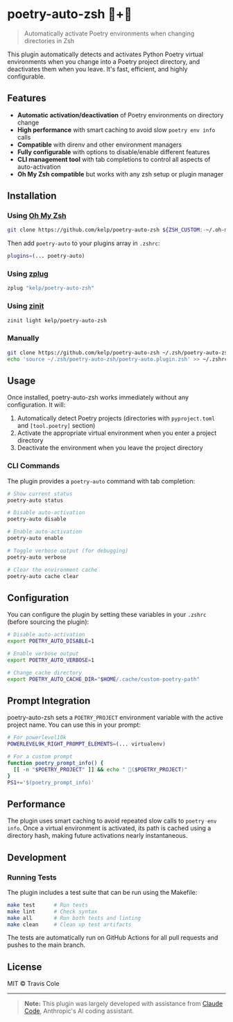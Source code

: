 # poetry-auto-zsh 🐚+📜

> Automatically activate Poetry environments when changing directories in Zsh

This plugin automatically detects and activates Python Poetry virtual environments when you change into a Poetry project directory, and deactivates them when you leave. It's fast, efficient, and highly configurable.

## Features

- **Automatic activation/deactivation** of Poetry environments on directory change
- **High performance** with smart caching to avoid slow `poetry env info` calls
- **Compatible** with direnv and other environment managers
- **Fully configurable** with options to disable/enable different features
- **CLI management tool** with tab completions to control all aspects of auto-activation
- **Oh My Zsh compatible** but works with any zsh setup or plugin manager

## Installation

### Using [Oh My Zsh](https://ohmyz.sh/)

```bash
git clone https://github.com/kelp/poetry-auto-zsh ${ZSH_CUSTOM:-~/.oh-my-zsh/custom}/plugins/poetry-auto
```

Then add `poetry-auto` to your plugins array in `.zshrc`:

```bash
plugins=(... poetry-auto)
```

### Using [zplug](https://github.com/zplug/zplug)

```bash
zplug "kelp/poetry-auto-zsh"
```

### Using [zinit](https://github.com/zdharma-continuum/zinit)

```bash
zinit light kelp/poetry-auto-zsh
```

### Manually

```bash
git clone https://github.com/kelp/poetry-auto-zsh ~/.zsh/poetry-auto-zsh
echo 'source ~/.zsh/poetry-auto-zsh/poetry-auto.plugin.zsh' >> ~/.zshrc
```

## Usage

Once installed, poetry-auto-zsh works immediately without any configuration. It will:

1. Automatically detect Poetry projects (directories with `pyproject.toml` and `[tool.poetry]` section)
2. Activate the appropriate virtual environment when you enter a project directory
3. Deactivate the environment when you leave the project directory

### CLI Commands

The plugin provides a `poetry-auto` command with tab completion:

```bash
# Show current status
poetry-auto status

# Disable auto-activation
poetry-auto disable

# Enable auto-activation
poetry-auto enable

# Toggle verbose output (for debugging)
poetry-auto verbose

# Clear the environment cache
poetry-auto cache clear
```

## Configuration

You can configure the plugin by setting these variables in your `.zshrc` (before sourcing the plugin):

```bash
# Disable auto-activation
export POETRY_AUTO_DISABLE=1

# Enable verbose output
export POETRY_AUTO_VERBOSE=1

# Change cache directory
export POETRY_AUTO_CACHE_DIR="$HOME/.cache/custom-poetry-path"
```

## Prompt Integration

poetry-auto-zsh sets a `POETRY_PROJECT` environment variable with the active project name. You can use this in your prompt:

```bash
# For powerlevel10k
POWERLEVEL9K_RIGHT_PROMPT_ELEMENTS=(... virtualenv)

# For a custom prompt
function poetry_prompt_info() {
  [[ -n "$POETRY_PROJECT" ]] && echo " 📜($POETRY_PROJECT)"
}
PS1+='$(poetry_prompt_info)'
```

## Performance

The plugin uses smart caching to avoid repeated slow calls to `poetry env info`. Once a virtual environment is activated, its path is cached using a directory hash, making future activations nearly instantaneous.

## Development

### Running Tests

The plugin includes a test suite that can be run using the Makefile:

```bash
make test      # Run tests
make lint      # Check syntax
make all       # Run both tests and linting
make clean     # Clean up test artifacts
```

The tests are automatically run on GitHub Actions for all pull requests and pushes to the main branch.

## License

MIT © Travis Cole

---

> **Note:** This plugin was largely developed with assistance from [Claude Code](https://claude.ai/code), Anthropic's AI coding assistant.
